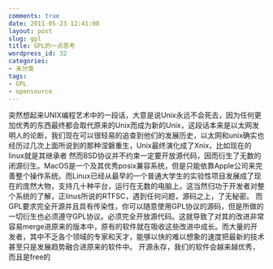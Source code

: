 ```yaml
---
comments: true
date: 2011-05-23 12:41:08
layout: post
slug: gpl
title: GPL的一点思考
wordpress_id: 32
categories:
- 未分类
tags:
- GPL
- opensource
---
```


突然想起来UNIX编程艺术中的一段话，大意是说Unix永远不会死去，因为任何更加优秀的东西最终都会取代原来的Unix而成为新的Unix，这段话本来是以太网发明人的论断，我们现在可以很轻易的追查到他们的发展历史，以太网和unix确实也经历过几次上面所说到的那种涅磐重生，Unix最终演化成了Xnix，比如现在的linux就是其继承者
然而BSD协议并不约束一定要开放源代码，因而衍生了无数的闭源衍生。MacOS是一个及其优秀posix兼容系统，但是只能依靠Apple公司来完善整个操作系统。而Linux已经从最早的一个普通大学生的实验性项目发展成了现在的庞然大物，支持几十种平台，运行在无数的电脑上。这当然归功于开发者对整个系统的了解，正linus所说的RTFSC，遇到任何问题，源码之上，了无秘密。
而GPL要求完全开源并且具有传染性，你可以随意使用GPL协议的源码，但是所做的一切衍生也必须遵守GPL协议。必须完全开放源代码。这就导致了对其的改进非常容易merge进原来的版本中，原有的软件就在吸收这些改进中成长。而大量的开发者，其中不乏各个领域的专家和天才，能够以快的难以想象的速度把最新的技术甚至只是发展趋势融合进原来的软件中。
开源永存，我们的软件会越来越优秀，而且是free的
